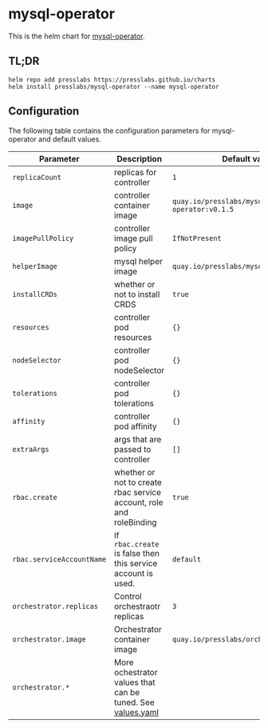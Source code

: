 # mysql-operator

This is the helm chart for [mysql-operator](https://github.com/presslabs/mysql-operator).

## TL;DR
```
helm repo add presslabs https://presslabs.github.io/charts
helm install presslabs/mysql-operator --name mysql-operator
```

## Configuration
The following table contains the configuration parameters for mysql-operator and default values.

| Parameter                 | Description                                                                                                                                                | Default value                             |
| ---                       | ---                                                                                                                                                        | ---                                       |
| `replicaCount`            | replicas for controller                                                                                                                                    | `1`                                       |
| `image`                   | controller container image                                                                                                                                 | `quay.io/presslabs/mysql-operator:v0.1.5` |
| `imagePullPolicy`         | controller image pull policy                                                                                                                               | `IfNotPresent`                            |
| `helperImage`             | mysql helper image                                                                                                                                         | `quay.io/presslabs/mysql-helper:v0.1.5`   |
| `installCRDs`             | whether or not to install CRDS                                                                                                                             | `true`                                    |
| `resources`               | controller pod resources                                                                                                                                   | `{}`                                      |
| `nodeSelector`            | controller pod nodeSelector                                                                                                                                | `{}`                                      |
| `tolerations`             | controller pod tolerations                                                                                                                                 | `{}`                                      |
| `affinity`                | controller pod affinity                                                                                                                                    | `{}`                                      |
| `extraArgs`               | args that are passed to controller                                                                                                                         | `[]`                                      |
| `rbac.create`             | whether or not to create rbac service account, role and roleBinding                                                                                        | `true`                                    |
| `rbac.serviceAccountName` | If `rbac.create` is false then this service account is used.                                                                                               | `default`                                 |
| `orchestrator.replicas`   | Control orchestraotr replicas                                                                                                                              | `3`                                       |
| `orchestrator.image`      | Orchestrator container image                                                                                                                               | `quay.io/presslabs/orchestrator:latest`   |
| `orchestrator.*`         | More ochestrator values that can be tuned. See [values.yaml](https://github.com/presslabs/docker-orchestrator/blob/master/charts/orchestrator/values.yaml)  |                                           |
